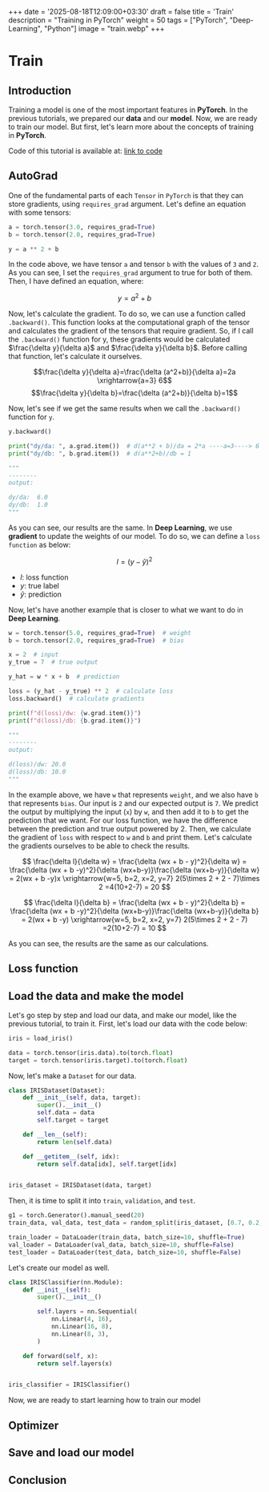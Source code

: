 +++
date = '2025-08-18T12:09:00+03:30'
draft = false
title = 'Train'
description = "Training in PyTorch"
weight = 50
tags = ["PyTorch", "Deep-Learning", "Python"]
image = "train.webp"
+++

# Train

## Introduction

Training a model is one of the most important features in **PyTorch**.
In the previous tutorials, we prepared our **data** and our **model**.
Now, we are ready to train our model.
But first, let's learn more about the concepts of training in **PyTorch**.

Code of this tutorial is available at:
[link to code](https://github.com/LiterallyTheOne/Pytorch_Tutorial/blob/main/src/4_train.ipynb)

## AutoGrad

One of the fundamental parts of each `Tensor` in `PyTorch` is that they can store gradients, using
`requires_grad` argument.
Let's define an equation with some tensors:

```python
a = torch.tensor(3.0, requires_grad=True)
b = torch.tensor(2.0, requires_grad=True)

y = a ** 2 + b
```

In the code above, we have tensor `a` and tensor `b` with the values of `3` and `2`.
As you can see, I set the `requires_grad` argument to true for both of them.
Then, I have defined an equation, where:

$$y=a^2+b$$

Now, let's calculate the gradient.
To do so, we can use a function called `.backward()`.
This function looks at the computational graph of the tensor and calculates
the gradient of the tensors that require gradient.
So, if I call the `.backward()` function for y, these gradients would be calculated
$\frac{\delta y}{\delta a}$ and $\frac{\delta y}{\delta b}$.
Before calling that function, let's calculate it ourselves.

$$\frac{\delta y}{\delta a}=\frac{\delta (a^2+b)}{\delta a}=2a \xrightarrow{a=3} 6$$
$$\frac{\delta y}{\delta b}=\frac{\delta (a^2+b)}{\delta b}=1$$

Now, let's see if we get the same results when we call the `.backward()`
function for `y`.

```python
y.backward()

print("dy/da: ", a.grad.item())  # d(a**2 + b)/da = 2*a ----a=3----> 6
print("dy/db: ", b.grad.item())  # d(a**2+b)/db = 1

"""
--------
output: 

dy/da:  6.0
dy/db:  1.0
"""
```

As you can see, our results are the same.
In **Deep Learning**, we use **gradient** to update the weights of our
model.
To do so, we can define a `loss function` as below:

$$l=(y-\hat{y})^2$$

* $l$: loss function
* $y$: true label
* $\hat{y}$: prediction

Now, let's have another example that is closer to what we want to do
in **Deep Learning**.

```python
w = torch.tensor(5.0, requires_grad=True)  # weight
b = torch.tensor(2.0, requires_grad=True)  # bias

x = 2  # input
y_true = 7  # true output

y_hat = w * x + b  # prediction

loss = (y_hat - y_true) ** 2  # calculate loss
loss.backward()  # calculate gradients

print(f"d(loss)/dw: {w.grad.item()}")
print(f"d(loss)/db: {b.grad.item()}")

"""
--------
output: 

d(loss)/dw: 20.0
d(loss)/db: 10.0
"""

```

In the example above, we have `w` that represents `weight`, and we also have
`b` that represents `bias`.
Our input is `2` and our expected output is `7`.
We predict the output by multiplying the input (`x`) by `w`, and then
add it to `b` to get the prediction that we want.
For our loss function, we have the difference between the prediction
and true output powered by 2.
Then, we calculate the gradient of `loss` with respect to `w` and `b` and
print them.
Let's calculate the gradients ourselves to be able to check the results.

$$
\frac{\delta l}{\delta w}
= \frac{\delta (wx + b - y)^2}{\delta w}
= \frac{\delta (wx + b -y)^2}{\delta (wx+b-y)}\frac{\delta (wx+b-y)}{\delta w}
= 2(wx + b -y)x
\xrightarrow{w=5, b=2, x=2, y=7}
2(5\times 2 + 2 - 7)\times 2
=4(10+2-7)
= 20
$$

$$
\frac{\delta l}{\delta b}
= \frac{\delta (wx + b - y)^2}{\delta b}
= \frac{\delta (wx + b -y)^2}{\delta (wx+b-y)}\frac{\delta (wx+b-y)}{\delta b}
= 2(wx + b -y)
\xrightarrow{w=5, b=2, x=2, y=7}
2(5\times 2 + 2 - 7)
=2(10+2-7)
= 10
$$

As you can see, the results are the same as our calculations.

## Loss function

## Load the data and make the model

Let's go step by step and load our data, and make our model, like the previous tutorial, to train it.
First, let's load our data with the code below:

```python
iris = load_iris()

data = torch.tensor(iris.data).to(torch.float)
target = torch.tensor(iris.target).to(torch.float)
```

Now, let's make a `Dataset` for our data.

```python
class IRISDataset(Dataset):
    def __init__(self, data, target):
        super().__init__()
        self.data = data
        self.target = target

    def __len__(self):
        return len(self.data)

    def __getitem__(self, idx):
        return self.data[idx], self.target[idx]


iris_dataset = IRISDataset(data, target)
```

Then, it is time to split it into `train`, `validation`, and `test`.

```python
g1 = torch.Generator().manual_seed(20)
train_data, val_data, test_data = random_split(iris_dataset, [0.7, 0.2, 0.1], g1)

train_loader = DataLoader(train_data, batch_size=10, shuffle=True)
val_loader = DataLoader(val_data, batch_size=10, shuffle=False)
test_loader = DataLoader(test_data, batch_size=10, shuffle=False)
```

Let's create our model as well.

```python
class IRISClassifier(nn.Module):
    def __init__(self):
        super().__init__()

        self.layers = nn.Sequential(
            nn.Linear(4, 16),
            nn.Linear(16, 8),
            nn.Linear(8, 3),
        )

    def forward(self, x):
        return self.layers(x)


iris_classifier = IRISClassifier()
```

Now, we are ready to start learning how to train our model

## Optimizer

## Save and load our model

## Conclusion
